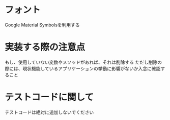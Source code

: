 # フォント
Google Material Symbolsを利用する

# 実装する際の注意点
もし、使用していない変数やメソッドがあれば、それは削除する
ただし削除の際には、現状機能しているアプリケーションの挙動に影響がないか入念に確認すること

# テストコードに関して
テストコードは絶対に追加しないでください